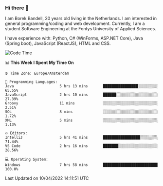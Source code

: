 ### Hi there 👋

I am Borek Bandell, 20 years old living in the Netherlands. I am interested in general programming/coding and web development. Currently, I am a student Software Engineering at the Fontys University of Applied Sciences.

I have experience with: Python, C# (WinForms, ASP.NET Core), Java (Spring boot), JavaScript (ReactJS), HTML and CSS.

<!--START_SECTION:waka-->
![Code Time](http://img.shields.io/badge/Code%20Time-65%20hrs%2044%20mins-blue)

📊 **This Week I Spent My Time On** 

```text
⌚︎ Time Zone: Europe/Amsterdam

💬 Programming Languages: 
Java                     5 hrs 13 mins       ████████████████░░░░░░░░░   65.55% 
JavaScript               2 hrs 10 mins       ██████░░░░░░░░░░░░░░░░░░░   27.39% 
Groovy                   11 mins             ░░░░░░░░░░░░░░░░░░░░░░░░░   2.51% 
SQL                      8 mins              ░░░░░░░░░░░░░░░░░░░░░░░░░   1.72% 
XML                      5 mins              ░░░░░░░░░░░░░░░░░░░░░░░░░   1.13%

🔥 Editors: 
IntelliJ                 5 hrs 41 mins       █████████████████░░░░░░░░   71.44% 
VS Code                  2 hrs 16 mins       ███████░░░░░░░░░░░░░░░░░░   28.56%

💻 Operating System: 
Windows                  7 hrs 58 mins       █████████████████████████   100.0%

```


 Last Updated on 10/04/2022 14:11:51 UTC
<!--END_SECTION:waka-->

<!--**tcBorek2002/tcBorek2002** is a ✨ _special_ ✨ repository because its `README.md` (this file) appears on your GitHub profile.

Here are some ideas to get you started:

- 🔭 I’m currently working on ...
- 🌱 I’m currently learning ...
- 👯 I’m looking to collaborate on ...
- 🤔 I’m looking for help with ...
- 💬 Ask me about ...
- 📫 How to reach me: ...
- 😄 Pronouns: ...
- ⚡ Fun fact: ...
-->
